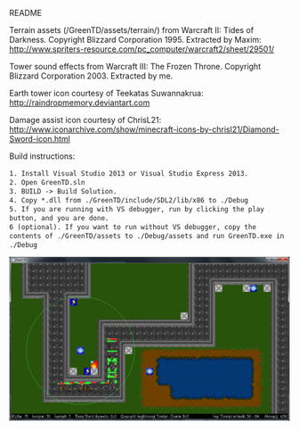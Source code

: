 README

Terrain assets (/GreenTD/assets/terrain/) from Warcraft II: Tides of Darkness. Copyright Blizzard Corporation 1995.  Extracted by Maxim: http://www.spriters-resource.com/pc_computer/warcraft2/sheet/29501/ 

Tower sound effects from Warcraft III: The Frozen Throne.  Copyright Blizzard Corporation 2003.
Extracted by me.

Earth tower icon courtesy of Teekatas Suwannakrua:  http://raindropmemory.deviantart.com

Damage assist icon courtesy of ChrisL21: http://www.iconarchive.com/show/minecraft-icons-by-chrisl21/Diamond-Sword-icon.html


Build instructions:

	1. Install Visual Studio 2013 or Visual Studio Express 2013.
	2. Open GreenTD.sln
	3. BUILD -> Build Solution.
	4. Copy *.dll from ./GreenTD/include/SDL2/lib/x86 to ./Debug
	5. If you are running with VS debugger, run by clicking the play button, and you are done.
	6 (optional). If you want to run without VS debugger, copy the contents of ./GreenTD/assets to ./Debug/assets and run GreenTD.exe in ./Debug

![Alt text](/GreenTD/assets/screenshot.PNG "Screenshot")
